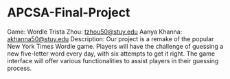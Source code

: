 # APCSA-Final-Project
Game: Wordle
Trista Zhou: tzhou50@stuy.edu 
Aanya Khanna: akhanna50@stuy.edu 
Description: Our project is a remake of the popular New York Times Wordle game. Players will have the challenge of guessing a new five-letter word every day, with six attempts to get it right. The game interface will offer various functionalities to assist players in their guessing process.
